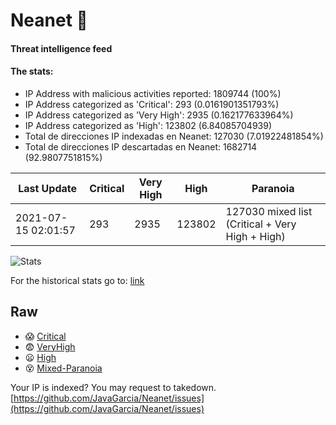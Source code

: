 # Neanet :hocho:
#### Threat intelligence feed
#### The stats:

- IP Address with malicious activities reported: 1809744 (100%)
- IP Address categorized as 'Critical':  293 (0.0161901351793%)
- IP Address categorized as 'Very High':  2935 (0.162177633964%)
- IP Address categorized as 'High':  123802 (6.84085704939)
- Total de direcciones IP indexadas en Neanet:  127030 (7.01922481854%)
- Total de direcciones IP descartadas en Neanet:  1682714 (92.9807751815%)

| Last Update | Critical | Very High | High | Paranoia |
| --- | --- | --- | --- | --- |
| 2021-07-15 02:01:57 | 293 | 2935 | 123802 | 127030 mixed list (Critical + Very High + High)|

![Stats](https://docs.google.com/spreadsheets/d/e/2PACX-1vSnaNMIXVabIpDJjufMlzH7poXnshF3mgd8Is1g9ytUEzVsP5my4Trn8f-xkoLLQ38xpL3HtmUexLo6/pubchart?oid=501124687&format=image)

For the historical stats go to: [link](/stats.csv)
## Raw
- :scream: [Critical](https://raw.githubusercontent.com/JavaGarcia/Neanet/master/blacklists/neanet_critical.txt)
- :fearful: [VeryHigh](https://raw.githubusercontent.com/JavaGarcia/Neanet/master/blacklists/neanet_veryHigh.txtt)
- :frowning: [High](https://raw.githubusercontent.com/JavaGarcia/Neanet/master/blacklists/neanet_high.txt)
- :dizzy_face: [Mixed-Paranoia](https://raw.githubusercontent.com/JavaGarcia/Neanet/master/blacklists/neanet_all.txt)


Your IP is indexed? You may request to takedown. [https://github.com/JavaGarcia/Neanet/issues](https://github.com/JavaGarcia/Neanet/issues)
































































































































































































































































































































































































































































































































































































































































































































































































































































































































































































































































































































































































































































































































































































































































































































































































































































































































































































































































































































































































































































































































































































































































































































































































































































































































































































































































































































































































































































































































































































































































































































































































































































































































































































































































































































































































































































































































































































































































































































































































































































































































































































































































































































































































































































































































































































































































































































































































































































































































































































































































































































































































































































































































































































































































































































































































































































































































































































































































































































































































































































































































































































































































































































































































































































































































































































































































































































































































































































































































































































































































































































































































































































































































































































































































































































































































































































































































































































